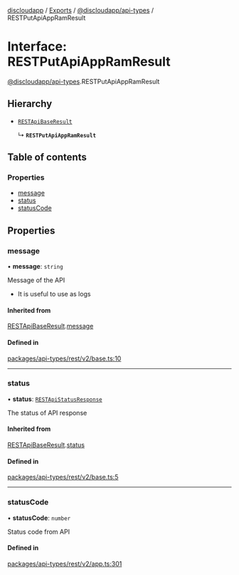 [discloudapp](../README.md) / [Exports](../modules.md) / [@discloudapp/api-types](../modules/discloudapp_api_types.md) / RESTPutApiAppRamResult

# Interface: RESTPutApiAppRamResult

[@discloudapp/api-types](../modules/discloudapp_api_types.md).RESTPutApiAppRamResult

## Hierarchy

- [`RESTApiBaseResult`](discloudapp_api_types.RESTApiBaseResult.md)

  ↳ **`RESTPutApiAppRamResult`**

## Table of contents

### Properties

- [message](discloudapp_api_types.RESTPutApiAppRamResult.md#message)
- [status](discloudapp_api_types.RESTPutApiAppRamResult.md#status)
- [statusCode](discloudapp_api_types.RESTPutApiAppRamResult.md#statuscode)

## Properties

### message

• **message**: `string`

Message of the API
- It is useful to use as logs

#### Inherited from

[RESTApiBaseResult](discloudapp_api_types.RESTApiBaseResult.md).[message](discloudapp_api_types.RESTApiBaseResult.md#message)

#### Defined in

[packages/api-types/rest/v2/base.ts:10](https://github.com/discloud/discloud.app/blob/482fdb3/packages/api-types/rest/v2/base.ts#L10)

___

### status

• **status**: [`RESTApiStatusResponse`](../modules/discloudapp_api_types.md#restapistatusresponse)

The status of API response

#### Inherited from

[RESTApiBaseResult](discloudapp_api_types.RESTApiBaseResult.md).[status](discloudapp_api_types.RESTApiBaseResult.md#status)

#### Defined in

[packages/api-types/rest/v2/base.ts:5](https://github.com/discloud/discloud.app/blob/482fdb3/packages/api-types/rest/v2/base.ts#L5)

___

### statusCode

• **statusCode**: `number`

Status code from API

#### Defined in

[packages/api-types/rest/v2/app.ts:301](https://github.com/discloud/discloud.app/blob/482fdb3/packages/api-types/rest/v2/app.ts#L301)
